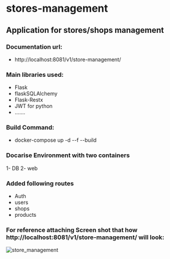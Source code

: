 # stores-management
## Application for stores/shops management
### Documentation url:
- http://localhost:8081/v1/store-management/

### Main libraries used:
- Flask
- flaskSQLAlchemy
- Flask-Restx
- JWT for python
- .......

### Build Command:
- docker-compose up -d --f --build

### Docarise Environment with two containers
1- DB
2- web

### Added following routes
- Auth
- users
- shops
- products

### For reference attaching Screen shot that how http://localhost:8081/v1/store-management/ will look:
![store_management](https://user-images.githubusercontent.com/47099976/150554023-c6ad1458-8182-4f96-b3c5-6f7de520a3de.png)
